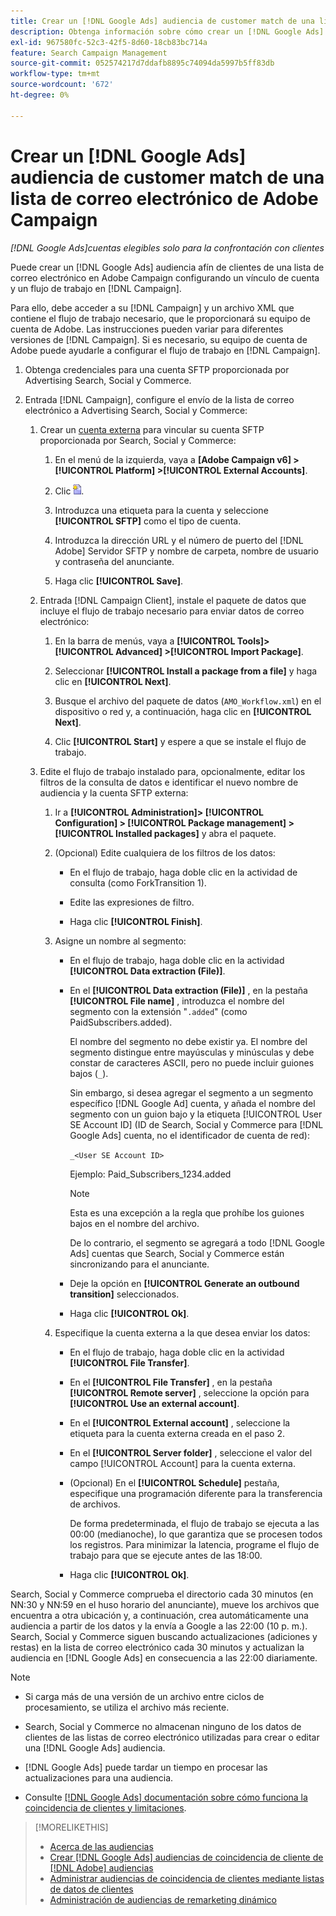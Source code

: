 ```yaml
---
title: Crear un [!DNL Google Ads] audiencia de customer match de una lista de correo electrónico de Adobe Campaign
description: Obtenga información sobre cómo crear un [!DNL Google Ads] audiencia de customer match de una lista de correo electrónico de Adobe Campaign existente.
exl-id: 967580fc-52c3-42f5-8d60-18cb83bc714a
feature: Search Campaign Management
source-git-commit: 052574217d7ddafb8895c74094da5997b5ff83db
workflow-type: tm+mt
source-wordcount: '672'
ht-degree: 0%

---
```


# Crear un [!DNL Google Ads] audiencia de customer match de una lista de correo electrónico de Adobe Campaign

*[!DNL Google Ads]cuentas elegibles solo para la confrontación con clientes*

Puede crear un [!DNL Google Ads] audiencia afín de clientes de una lista de correo electrónico en Adobe Campaign configurando un vínculo de cuenta y un flujo de trabajo en [!DNL Campaign].

Para ello, debe acceder a su [!DNL Campaign] y un archivo XML que contiene el flujo de trabajo necesario, que le proporcionará su equipo de cuenta de Adobe. Las instrucciones pueden variar para diferentes versiones de [!DNL Campaign]. Si es necesario, su equipo de cuenta de Adobe puede ayudarle a configurar el flujo de trabajo en [!DNL Campaign].

1. Obtenga credenciales para una cuenta SFTP proporcionada por Advertising Search, Social y Commerce.

1. Entrada [!DNL Campaign], configure el envío de la lista de correo electrónico a Advertising Search, Social y Commerce:

   1. Crear un [cuenta externa](https://experienceleague.adobe.com/docs/campaign-standard/using/administrating/application-settings/external-accounts.html) para vincular su cuenta SFTP proporcionada por Search, Social y Commerce:

      1. En el menú de la izquierda, vaya a **\[Adobe Campaign v6\] > [!UICONTROL Platform] >[!UICONTROL External Accounts]**.

      1. Clic ![Crear cuenta](/help/search-social-commerce/assets/campaign-create-account.png "Crear cuenta").

      1. Introduzca una etiqueta para la cuenta y seleccione **[!UICONTROL SFTP]** como el tipo de cuenta.

      1. Introduzca la dirección URL y el número de puerto del [!DNL Adobe] Servidor SFTP y nombre de carpeta, nombre de usuario y contraseña del anunciante.

      1. Haga clic **[!UICONTROL Save]**.

   1. Entrada [!DNL Campaign Client], instale el paquete de datos que incluye el flujo de trabajo necesario para enviar datos de correo electrónico:

      1. En la barra de menús, vaya a **[!UICONTROL Tools]> [!UICONTROL Advanced] >[!UICONTROL Import Package]**.

      1. Seleccionar **[!UICONTROL Install a package from a file]** y haga clic en **[!UICONTROL Next]**.

      1. Busque el archivo del paquete de datos (`AMO_Workflow.xml`) en el dispositivo o red y, a continuación, haga clic en **[!UICONTROL Next]**.

      1. Clic **[!UICONTROL Start]** y espere a que se instale el flujo de trabajo.

   1. Edite el flujo de trabajo instalado para, opcionalmente, editar los filtros de la consulta de datos e identificar el nuevo nombre de audiencia y la cuenta SFTP externa:

      1. Ir a **[!UICONTROL Administration]> [!UICONTROL Configuration] > [!UICONTROL Package management] >[!UICONTROL Installed packages]** y abra el paquete.

      1. (Opcional) Edite cualquiera de los filtros de los datos:

         * En el flujo de trabajo, haga doble clic en la actividad de consulta (como ForkTransition 1).

         * Edite las expresiones de filtro.

         * Haga clic **[!UICONTROL Finish]**.

      1. Asigne un nombre al segmento:

         * En el flujo de trabajo, haga doble clic en la actividad **[!UICONTROL Data extraction (File)]**.

         * En el **[!UICONTROL Data extraction (File)]** , en la pestaña **[!UICONTROL File name]** , introduzca el nombre del segmento con la extensión &quot;`.added`&quot; (como PaidSubscribers.added).

           El nombre del segmento no debe existir ya. El nombre del segmento distingue entre mayúsculas y minúsculas y debe constar de caracteres ASCII, pero no puede incluir guiones bajos (`_`).

           Sin embargo, si desea agregar el segmento a un segmento específico [!DNL Google Ad] cuenta, y añada el nombre del segmento con un guion bajo y la etiqueta [!UICONTROL User SE Account ID] (ID de Search, Social y Commerce para [!DNL Google Ads] cuenta, no el identificador de cuenta de red):

           `_<User SE Account ID>`

           Ejemplo: Paid_Subscribers_1234.added

           >[!NOTE]
           >
           >Esta es una excepción a la regla que prohíbe los guiones bajos en el nombre del archivo.

           De lo contrario, el segmento se agregará a todo [!DNL Google Ads] cuentas que Search, Social y Commerce están sincronizando para el anunciante.

         * Deje la opción en **[!UICONTROL Generate an outbound transition]** seleccionados.

         * Haga clic **[!UICONTROL Ok]**.

      1. Especifique la cuenta externa a la que desea enviar los datos:

         * En el flujo de trabajo, haga doble clic en la actividad **[!UICONTROL File Transfer]**.

         * En el **[!UICONTROL File Transfer]** , en la pestaña **[!UICONTROL Remote server]** , seleccione la opción para **[!UICONTROL Use an external account]**.

         * En el **[!UICONTROL External account]** , seleccione la etiqueta para la cuenta externa creada en el paso 2.

         * En el **[!UICONTROL Server folder]** , seleccione el valor del campo [!UICONTROL Account] para la cuenta externa.

         * (Opcional) En el **[!UICONTROL Schedule]** pestaña, especifique una programación diferente para la transferencia de archivos.

           De forma predeterminada, el flujo de trabajo se ejecuta a las 00:00 (medianoche), lo que garantiza que se procesen todos los registros. Para minimizar la latencia, programe el flujo de trabajo para que se ejecute antes de las 18:00.

         * Haga clic **[!UICONTROL Ok]**.

Search, Social y Commerce comprueba el directorio cada 30 minutos (en NN:30 y NN:59 en el huso horario del anunciante), mueve los archivos que encuentra a otra ubicación y, a continuación, crea automáticamente una audiencia a partir de los datos y la envía a Google a las 22:00 (10 p. m.). Search, Social y Commerce siguen buscando actualizaciones (adiciones y restas) en la lista de correo electrónico cada 30 minutos y actualizan la audiencia en [!DNL Google Ads] en consecuencia a las 22:00 diariamente.

>[!NOTE]
>
>* Si carga más de una versión de un archivo entre ciclos de procesamiento, se utiliza el archivo más reciente.
>
>* Search, Social y Commerce no almacenan ninguno de los datos de clientes de las listas de correo electrónico utilizadas para crear o editar una [!DNL Google Ads] audiencia.
>
>* [!DNL Google Ads] puede tardar un tiempo en procesar las actualizaciones para una audiencia.
>
>* Consulte [[!DNL Google Ads] documentación sobre cómo funciona la coincidencia de clientes y limitaciones](https://support.google.com/displayvideo/answer/9539301).

>[!MORELIKETHIS]
>
>* [Acerca de las audiencias](audience-about.md)
>* [Crear [!DNL Google Ads] audiencias de coincidencia de cliente de [!DNL Adobe] audiencias](google-audience-from-adobe-audience.md)
>* [Administrar audiencias de coincidencia de clientes mediante listas de datos de clientes](audience-from-customer-data-list.md)
>* [Administración de audiencias de remarketing dinámico](audience-dynamic-remarketing-manage.md)
